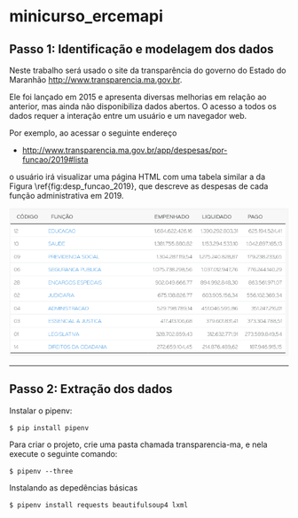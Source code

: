 # minicurso_ercemapi


## Passo 1: Identificação e modelagem dos dados

Neste trabalho será usado o site da transparência do governo do Estado do Maranhão http://www.transparencia.ma.gov.br.

Ele foi lançado em 2015 e apresenta diversas melhorias em relação ao anterior, mas ainda não disponibiliza dados abertos. O acesso a todos os dados requer a interação entre um usuário e um navegador web.

Por exemplo, ao acessar o seguinte endereço 
* http://www.transparencia.ma.gov.br/app/despesas/por-funcao/2019#lista 

o usuário irá visualizar uma página HTML com uma tabela similar a da Figura \ref{fig:desp_funcao_2019}, que descreve as despesas de cada função administrativa em 2019.


![](figuras/dados_despesas.png)



---


## Passo 2: Extração dos dados


Instalar o pipenv:

    $ pip install pipenv

Para criar o projeto, crie uma pasta chamada transparencia-ma, e nela execute o seguinte comando:


    $ pipenv --three

Instalando as depedências básicas


    $ pipenv install requests beautifulsoup4 lxml